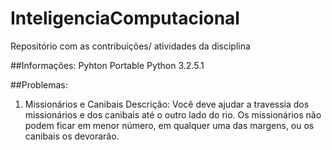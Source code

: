 # InteligenciaComputacional
Repositório com as contribuições/ atividades da disciplina

##Informações:
Pyhton
Portable Python 3.2.5.1

##Problemas:
1. Missionários e Canibais 
Descrição: Você deve ajudar a travessia dos missionários e dos canibais até o outro lado do rio.
Os missionários não podem ficar em menor número, em qualquer uma das margens, ou os canibais os devorarão.
